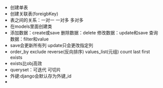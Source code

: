 * 创建单表
* 创建关联表(foreigbKey)
* 表之间的关系：一对一 一对多 多对多
* 在models里面创建类
* 添加数据：create或save 删除数据：delete 修改数据：update和save 查询数据：filter和value
* save会更新所有列 update只会更改指定列
* order_by exclude reverse(反向排序) values_list(元组) count last  first exists
* exists比obj高效
* queryset：可迭代 可切片
* 外键:django会默认存为外键_id
* 